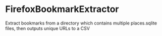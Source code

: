 # FirefoxBookmarkExtractor
Extract bookmarks from a directory which contains multiple places.sqlite files, then outputs unique URLs to a CSV
